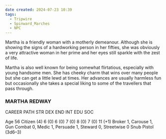 ```yaml
---
date created: 2024-07-23 10:39
tags:
  - Tripwire
  - Spinward_Marches
  - NPC
---
```


Martha is a friendly woman with a motherly demeanour. Although she is showing the signs of a hardworking person in her fifties, she was obviously a very attractive woman in her prime and her eyes still sparkle with the zest of life.

Martha is also well known for being somewhat flirtatious, especially with young handsome men. She has cheeky charm that wins over many people but she can get a little lewd at times. Her advances are usually harmless fun but occasionally she takes a special liking to some of the travellers that pass through.

### MARTHA REDWAY

CAREER PATH STR DEX END INT EDU SOC

Age 56 Citizen (4) 6 (0) 6 (0) 7 (0) 8 (0) 7 (0) 11 (+1) Broker 1, Carouse 1, Gun Combat 0, Medic 1, Persuade 1, Steward 0, Streetwise 0 Snub Pistol (3d6–3)
